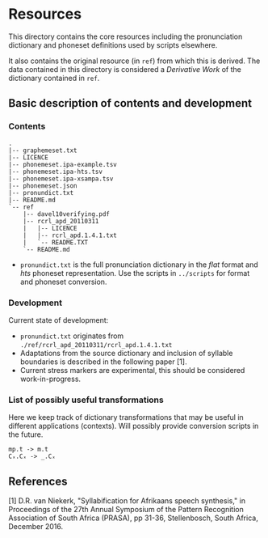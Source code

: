 Resources
=========

This directory contains the core resources including the pronunciation dictionary and phoneset definitions used by scripts elsewhere.

It also contains the original resource (in `ref`) from which this is derived. The data contained in this directory is considered a *Derivative Work* of the dictionary contained in `ref`.


Basic description of contents and development
---------------------------------------------

### Contents

```
.
|-- graphemeset.txt
|-- LICENCE
|-- phonemeset.ipa-example.tsv
|-- phonemeset.ipa-hts.tsv
|-- phonemeset.ipa-xsampa.tsv
|-- phonemeset.json
|-- pronundict.txt
|-- README.md
`-- ref
    |-- davel10verifying.pdf
    |-- rcrl_apd_20110311
    |   |-- LICENCE
    |   |-- rcrl_apd.1.4.1.txt
    |   `-- README.TXT
    `-- README.md
```

- `pronundict.txt` is the full pronunciation dictionary in the *flat* format and *hts* phoneset representation. Use the scripts in `../scripts` for format and phoneset conversion.


### Development

Current state of development:
 - `pronundict.txt` originates from `./ref/rcrl_apd_20110311/rcrl_apd.1.4.1.txt`
 - Adaptations from the source dictionary and inclusion of syllable boundaries is described in the following paper [1].
 - Current stress markers are experimental, this should be considered work-in-progress.


### List of possibly useful transformations

Here we keep track of dictionary transformations that may be useful in different applications (contexts). Will possibly provide conversion scripts in the future.

```
mp.t -> m.t
Cₓ.Cₓ -> _.Cₓ
```


References
----------

[1] D.R. van Niekerk, "Syllabification for Afrikaans speech synthesis," in Proceedings of the 27th Annual Symposium of the Pattern Recognition Association of South Africa (PRASA), pp 31-36, Stellenbosch, South Africa, December 2016.
